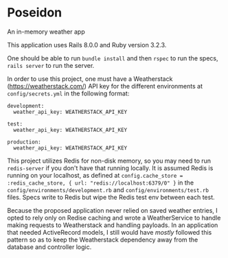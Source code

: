 
# Poseidon
An in-memory weather app

This application uses Rails 8.0.0 and Ruby version 3.2.3.

One should be able to run `bundle install` and then `rspec` to run the specs, `rails server` to run the server.

In order to use this project, one must have a Weatherstack (https://weatherstack.com/) API key for the different environments at `config/secrets.yml` in the following format:
```
development:
  weather_api_key: WEATHERSTACK_API_KEY

test: 
  weather_api_key: WEATHERSTACK_API_KEY

production:
  weather_api_key: WEATHERSTACK_API_KEY
```

This project utilizes Redis for non-disk memory, so you may need to run `redis-server` if you don't have that running locally. It is assumed Redis is running on your localhost, as defined at `config.cache_store = :redis_cache_store, { url: "redis://localhost:6379/0" }` in the `config/environments/development.rb` and `config/environments/test.rb` files. Specs write to Redis but wipe the Redis test env between each test.

Because the proposed application never relied on saved weather entries, I opted to rely only on Redise caching and wrote a WeatherService to handle making requests to Weatherstack and handling payloads. In an application that needed ActiveRecord models, I still would have *mostly* followed this pattern so as to keep the Weatherstack dependency away from the database and controller logic.

